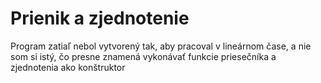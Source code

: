 # Prienik a zjednotenie
Program zatiaľ nebol vytvorený tak, aby pracoval v lineárnom čase, a nie som si istý, čo presne znamená vykonávať funkcie priesečníka a zjednotenia ako konštruktor
